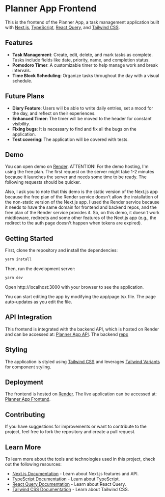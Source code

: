 # Planner App Frontend

This is the frontend of the Planner App, a task management application built with [Next.js](https://nextjs.org/), [TypeScript](https://www.typescriptlang.org/), [React Query](https://tanstack.com/query/latest), and [Tailwind CSS](https://tailwindcss.com/).

## Features

- **Task Management**: Create, edit, delete, and mark tasks as complete. Tasks include fields like date, priority, name, and completion status.
- **Pomodoro Timer**: A customizable timer to help manage work and break intervals.
- **Time Block Scheduling**: Organize tasks throughout the day with a visual schedule.

## Future Plans

- **Diary Feature**: Users will be able to write daily entries, set a mood for the day, and reflect on their experiences.
- **Enhanced Timer**: The timer will be moved to the header for constant visibility.
- **Fixing bugs**: It is necessary to find and fix all the bugs on the application.
- **Test covering**: The application will be covered with tests.

## Demo

You can open demo on [Render](https://planner-frontend-0xte.onrender.com/auth).
ATTENTION! For the demo hosting, I'm using the free plan. The first request on the server might take 1-2 minutes because it launches the server and needs some time to be ready. The following requests should be quicker.

Also, I ask you to note that this demo is the static version of the Next.js app because the free plan of the Render service doesn't allow the installation of the non-static version of the Next.js app.
I used the Render service because it needs to have the same domain for frontend and backend repos, and the free plan of the Render service provides it.
So, on this demo, it doesn't work middleware, redirects and some other features of the Next.js app (e.g., the redirect to the auth page doesn't happen when tokens are expired).

## Getting Started

First, clone the repository and install the dependencies:

```bash
yarn install
```

Then, run the development server:

```bash
yarn dev
```

Open http://localhost:3000 with your browser to see the application.

You can start editing the app by modifying the app/page.tsx file. The page auto-updates as you edit the file.

## API Integration

This frontend is integrated with the backend API, which is hosted on Render and can be accessed at: [Planner App API](https://planner-backend-p4ab.onrender.com/api). The backend [repo](https://github.com/alexgerasimov73/planner-backend)

## Styling

The application is styled using [Tailwind CSS](https://tailwindcss.com/) and leverages [Tailwind Variants](https://v2.tailwindcss.com/docs/configuring-variants) for component styling.

## Deployment

The frontend is hosted on [Render](https://render.com/). The live application can be accessed at: [Planner App Frontend](https://planner-frontend-0xte.onrender.com/auth).

## Contributing

If you have suggestions for improvements or want to contribute to the project, feel free to fork the repository and create a pull request.

## Learn More

To learn more about the tools and technologies used in this project, check out the following resources:

- [Next.js Documentation](https://nextjs.org/docs) - Learn about Next.js features and API.
- [TypeScript Documentation](https://www.typescriptlang.org/docs/) - Learn about TypeScript.
- [React Query Documentation](https://tanstack.com/query/latest/docs/overview) - Learn about React Query.
- [Tailwind CSS Documentation](https://tailwindcss.com/docs) - Learn about Tailwind CSS.
